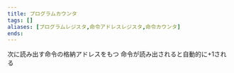 ```yaml
---
title: プログラムカウンタ
tags: []
aliases: [プログラムレジスタ,命令アドレスレジスタ,命令カウンタ]
ends: 
---
```

次に読み出す命令の格納アドレスをもつ
命令が読み出されると自動的に+1される